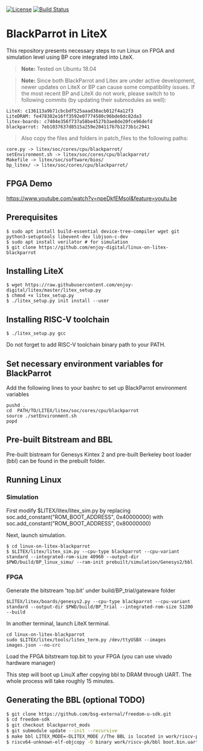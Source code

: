 [![License](https://img.shields.io/badge/License-BSD%203--Clause-blue.svg)](https://opensource.org/licenses/BSD-3-Clause)
[![Build Status](https://travis-ci.org/scanakci/linux-on-litex-blackparrot.svg?branch=master)](https://travis-ci.org/scanakci/linux-on-litex-blackparrot)

# BlackParrot in LiteX

This repository presents necessary steps to run Linux on FPGA and simulation level using BP core integrated into LiteX.
> **Note:** Tested on Ubuntu 18.04

> **Note:** Since both BlackParrot and Litex are under active development, newer updates on LiteX or BP can cause some compatibility issues. If the most recent BP and LiteX do not work, please switch to to following commits (by updating their submodules as well):
```
LiteX: c136113a9b71cbcbdf525aaad38acb012f4a12f3
LiteDRAM: fe478382e16ff3592e07774580c96bde0dc82da3
litex-boards: c7404e356f737a58be4527b3ae8de20fce96defd
blackparrot: 7eb1037637d8515a259e204117b7b1273b1c2941
```
> Also copy the files and folders in patch_files to the following paths:
```
core.py -> litex/soc/cores/cpu/blackparrot/
setEnvironment.sh -> litex/soc/cores/cpu/blackparrot/
Makefile -> litex/soc/software/bios/
bp_litex/ -> litex/soc/cores/cpu/blackparrot/
```
## FPGA Demo

https://www.youtube.com/watch?v=npeDkfEMsoI&feature=youtu.be


## Prerequisites

```
$ sudo apt install build-essential device-tree-compiler wget git python3-setuptools libevent-dev libjson-c-dev
$ sudo apt install verilator # for simulation
$ git clone https://github.com/enjoy-digital/linux-on-litex-blackparrot

```
## Installing LiteX

```
$ wget https://raw.githubusercontent.com/enjoy-digital/litex/master/litex_setup.py
$ chmod +x litex_setup.py
$ ./litex_setup.py init install --user
```

## Installing RISC-V toolchain
```
$ ./litex_setup.py gcc 
```
Do not forget to add RISC-V toolchain binary path to your PATH.

 
## Set necessary environment variables for BlackParrot

Add the following lines to your bashrc to set up BlackParrot environment variables

```
pushd .
cd  PATH/TO/LITEX/litex/soc/cores/cpu/blackparrot
source ./setEnvironment.sh
popd
```

## Pre-built Bitstream and BBL
Pre-built bistream for Genesys Kintex 2 and pre-built Berkeley boot loader (bbl) can be found in the prebuilt folder.

## Running Linux 


### Simulation
First modify $LITEX/litex/litex_sim.py by replacing soc.add_constant("ROM_BOOT_ADDRESS", 0x40000000) with soc.add_constant("ROM_BOOT_ADDRESS", 0x80000000)

Next, launch simulation.
```
$ cd linux-on-litex-blackparrot
$ $LITEX/litex/litex_sim.py --cpu-type blackparrot --cpu-variant standard --integrated-rom-size 40960 --output-dir $PWD/build/BP_linux_simu/ --ram-init prebuilt/simulation/Genesys2/bbl

```

### FPGA
Generate the bitstream 'top.bit' under build/BP_trial/gateware folder
```
$LITEX/litex/boards/genesys2.py --cpu-type blackparrot --cpu-variant standard --output-dir $PWD/build/BP_Trial --integrated-rom-size 51200 --build  
```
In another terminal, launch LiteX terminal.
```
cd linux-on-litex-blackparrot
sudo $LITEX/litex/tools/litex_term.py /dev/ttyUSBX --images images.json --no-crc
```
Load the FPGA bitstream top.bit to your FPGA (you can use vivado hardware manager)

This step will boot up LinuX after copying bbl to DRAM through UART. The whole process will take roughly 15 minutes. 

## Generating the BBL (optional TODO) 

```sh
$ git clone https://github.com/bsg-external/freedom-u-sdk.git
$ cd freedom-sdk
$ git checkout blackparrot_mods
$ git submodule update --init --recursive
$ make bbl LITEX_MODE=-DLITEX_MODE //The BBL is located in work/riscv-pk/
$ riscv64-unknown-elf-objcopy -O binary work/riscv-pk/bbl boot.bin.uart.fpga // final bbl that needs to be loaded in DRAM
```


